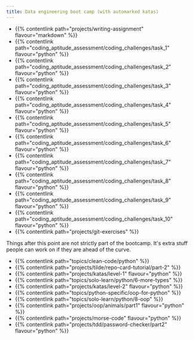 ```yaml
---
title: Data engineering boot camp (with automarked katas)
---
```


- {{% contentlink path="projects/writing-assignment" flavour="markdown" %}}
- {{% contentlink path="coding_aptitude_assessment/coding_challenges/task_1" flavour="python" %}}
- {{% contentlink path="coding_aptitude_assessment/coding_challenges/task_2" flavour="python" %}}
- {{% contentlink path="coding_aptitude_assessment/coding_challenges/task_3" flavour="python" %}}
- {{% contentlink path="coding_aptitude_assessment/coding_challenges/task_4" flavour="python" %}}
- {{% contentlink path="coding_aptitude_assessment/coding_challenges/task_5" flavour="python" %}}
- {{% contentlink path="coding_aptitude_assessment/coding_challenges/task_6" flavour="python" %}}
- {{% contentlink path="coding_aptitude_assessment/coding_challenges/task_7" flavour="python" %}}
- {{% contentlink path="coding_aptitude_assessment/coding_challenges/task_8" flavour="python" %}}
- {{% contentlink path="coding_aptitude_assessment/coding_challenges/task_9" flavour="python" %}}
- {{% contentlink path="coding_aptitude_assessment/coding_challenges/task_10" flavour="python" %}}
- {{% contentlink path="projects/git-exercises" %}}

Things after this point are not strictly part of the bootcamp. It's extra stuff people can work on if they are ahead of the curve.

- {{% contentlink path="topics/clean-code/python" %}}
- {{% contentlink path="projects/tilde/repo-card-tutorial/part-2" %}}
- {{% contentlink path="projects/katas/level-1" flavour="python" %}}
- {{% contentlink path="topics/solo-learn/python/6-more-types" %}}
- {{% contentlink path="projects/katas/level-2" flavour="python" %}}
- {{% contentlink path="topics/python-specific/oop-for-python" %}}
- {{% contentlink path="topics/solo-learn/python/8-oop" %}}
- {{% contentlink path="projects/oop/animals/part1"  flavour="python" %}}
- {{% contentlink path="projects/morse-code" flavour="python" %}}
- {{% contentlink path="projects/tdd/password-checker/part2" flavour="python" %}}
